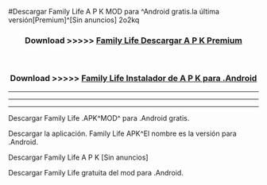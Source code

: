 #Descargar Family Life  A P K MOD para ^Android gratis.la última versión[Premium]^[Sin anuncios] 2o2kq



<div align="center">
<h3>Download >>>>> <a href="https://es-web.web.app/?es= Family Life ">Family Life  Descargar A P K Premium</a></h3><br>

<h3>Download >>>>> <a href="https://es-web.web.app/?es= Family Life ">Family Life  Instalador de A P K para .Android</a></h3>
</div>


----------------------------------------------------------

----------------------------------------------------------

----------------------------------------------------------

Descargar Family Life  .APK^MOD^ para .Android gratis.

Descargar la aplicación. Family Life  APK^El nombre es la versión para .Android.

Descargar Family Life  A P K [Sin anuncios]

Descargar Family Life  gratuita del mod para .Android.